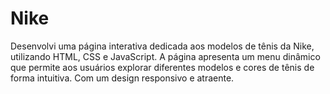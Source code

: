 # Nike
Desenvolvi uma página interativa dedicada aos modelos de tênis da Nike, utilizando HTML, CSS e JavaScript. A página apresenta um menu dinâmico que permite aos usuários explorar diferentes modelos e cores de tênis de forma intuitiva. Com um design responsivo e atraente.
